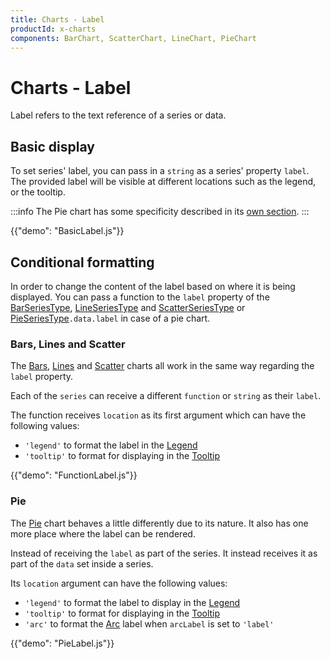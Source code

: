 ```yaml
---
title: Charts - Label
productId: x-charts
components: BarChart, ScatterChart, LineChart, PieChart
---
```


# Charts - Label

<p class="description">Label refers to the text reference of a series or data.</p>

## Basic display

To set series' label, you can pass in a `string` as a series' property `label`.
The provided label will be visible at different locations such as the legend, or the tooltip.

:::info
The Pie chart has some specificity described in its [own section](#pie).
:::

{{"demo": "BasicLabel.js"}}

## Conditional formatting

In order to change the content of the label based on where it is being displayed. You can pass a function to the `label` property of the [BarSeriesType](/x/api/charts/bar-series-type/), [LineSeriesType](/x/api/charts/line-series-type/) and [ScatterSeriesType](/x/api/charts/scatter-series-type/) or [PieSeriesType](/x/api/charts/pie-series-type/)`.data.label` in case of a pie chart.

### Bars, Lines and Scatter

The [Bars](/x/react-charts/bars/), [Lines](/x/react-charts/lines/) and [Scatter](/x/react-charts/scatter/) charts all work in the same way regarding the `label` property.

Each of the `series` can receive a different `function` or `string` as their `label`.

The function receives `location` as its first argument which can have the following values:

- `'legend'` to format the label in the [Legend](/x/react-charts/legend/)
- `'tooltip'` to format for displaying in the [Tooltip](/x/react-charts/tooltip/)

{{"demo": "FunctionLabel.js"}}

### Pie

The [Pie](/x/react-charts/pie/) chart behaves a little differently due to its nature. It also has one more place where the label can be rendered.

Instead of receiving the `label` as part of the series. It instead receives it as part of the `data` set inside a series.

Its `location` argument can have the following values:

- `'legend'` to format the label to display in the [Legend](/x/react-charts/legend/)
- `'tooltip'` to format for displaying in the [Tooltip](/x/react-charts/tooltip/)
- `'arc'` to format the [Arc](http://localhost:3001/x/react-charts/pie/#labels) label when `arcLabel` is set to `'label'`

{{"demo": "PieLabel.js"}}
